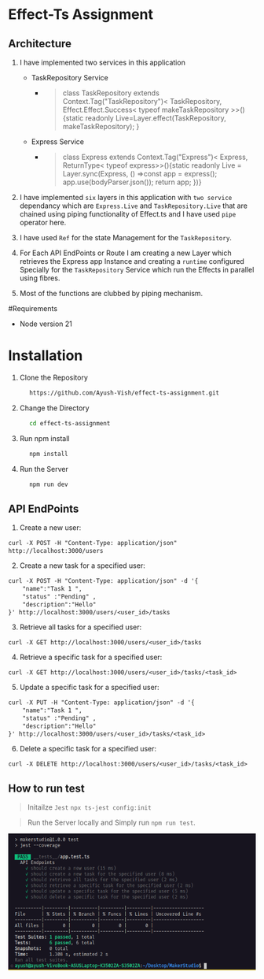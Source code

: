 # Effect-Ts Assignment 

## Architecture 


1. I have implemented two services in this application
   - TaskRepository Service 
     - > class TaskRepository extends Context.Tag("TaskRepository")<
  TaskRepository,
  Effect.Effect.Success< typeof makeTaskRepository >>() {static readonly Live=Layer.effect(TaskRepository, makeTaskRepository);
}

   - Express Service   
     - >class Express extends Context.Tag("Express")<
  Express,
  ReturnType< typeof express>>(){static readonly Live = Layer.sync(Express, () =>const app = express();
    app.use(bodyParser.json());
    return app;
  })}


2. I have implemented `six` layers in this application with `two service` dependancy which are `Express.Live` and `TaskRepository.Live` that are chained using piping functionality of Effect.ts and I have used `pipe` operator here. 
3. I have used `Ref` for the state Management for the `TaskRepository`.
4. For Each API EndPoints or Route I am creating a new Layer which retrieves the Express app Instance and creating a `runtime` configured Specially for the `TaskRepository` Service which run the Effects in parallel using fibres.
5. Most of the functions are clubbed by piping mechanism.
   



#Requirements
- Node version 21


# Installation 

1. Clone the Repository

```bash
      https://github.com/Ayush-Vish/effect-ts-assignment.git 

```

2. Change the Directory 
```bash
      cd effect-ts-assignment
```

3. Run npm install 
```bash
      npm install 
```

4. Run the Server 

```bash
      npm run dev 
``` 


## API EndPoints 

1. Create a new user:
```
curl -X POST -H "Content-Type: application/json" http://localhost:3000/users
```

2. Create a new task for a specified user:

```
curl -X POST -H "Content-Type: application/json" -d '{
    "name":"Task 1 ", 
    "status" :"Pending" ,
    "description":"Hello"
}' http://localhost:3000/users/<user_id>/tasks
``` 

3. Retrieve all tasks for a specified user:

```
curl -X GET http://localhost:3000/users/<user_id>/tasks 
``` 
4. Retrieve a specific task for a specified user:

```
curl -X GET http://localhost:3000/users/<user_id>/tasks/<task_id>
```
5. Update a specific task for a specified user:

```
curl -X PUT -H "Content-Type: application/json" -d '{
    "name":"Task 1 ", 
    "status" :"Pending" ,
    "description":"Hello"
}' http://localhost:3000/users/<user_id>/tasks/<task_id>
```
6. Delete a specific task for a specified user:

```
curl -X DELETE http://localhost:3000/users/<user_id>/tasks/<task_id> 
```

## How to run test 
> Initailze `Jest` ``` npx ts-jest config:init ```

> Run the Server locally and  Simply run `npm run test`. 

<img src="./image.png" >